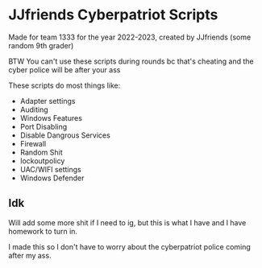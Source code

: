 
# JJfriends Cyberpatriot Scripts

Made for team 1333 for the year 2022-2023, created by JJfriends (some random 9th grader)

BTW You can't use these scripts during rounds bc that's cheating and the cyber police will be after your ass

These scripts do most things like:
- Adapter settings
- Auditing
- Windows Features
- Port Disabling
- Disable Dangrous Services
- Firewall
- Random Shit
- lockoutpolicy
- UAC/WIFI settings
- Windows Defender




## Idk

Will add some more shit if I need to ig, but this is what I have and I have homework to turn in.

I made this so I don't have to worry about the cyberpatriot police coming after my ass.
